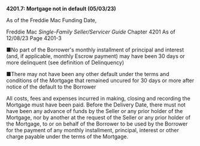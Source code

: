 **4201.7: Mortgage not in default (05/03/23)**

As of the Freddie Mac Funding Date,

Freddie Mac *Single-Family Seller/Servicer Guide* Chapter 4201 As of
12/08/23 Page 4201-3

■No part of the Borrower's monthly installment of principal and interest
(and, if applicable, monthly Escrow payment) may have been 30 days or
more delinquent (see definition of Delinquency)

■There may not have been any other default under the terms and
conditions of the Mortgage that remained uncured for 30 days or more
after notice of the default to the Borrower

All costs, fees and expenses incurred in making, closing and recording
the Mortgage must have been paid. Before the Delivery Date, there must
not have been any advance of funds by the Seller or any prior holder of
the Mortgage, nor by another at the request of the Seller or any prior
holder of the Mortgage, to or on behalf of the Borrower to be used by
the Borrower for the payment of any monthly installment, principal,
interest or other charge payable under the terms of the Mortgage.